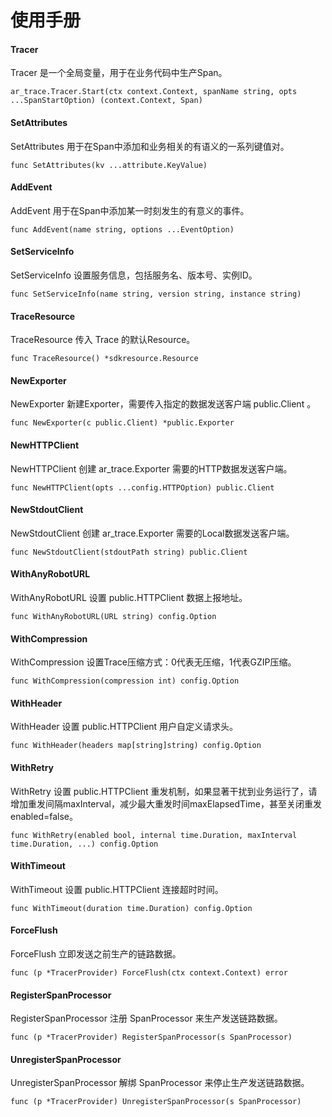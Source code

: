 # 使用手册

#### Tracer

Tracer 是一个全局变量，用于在业务代码中生产Span。

```
ar_trace.Tracer.Start(ctx context.Context, spanName string, opts ...SpanStartOption) (context.Context, Span)
```

#### SetAttributes

SetAttributes 用于在Span中添加和业务相关的有语义的一系列键值对。

```
func SetAttributes(kv ...attribute.KeyValue)
```

#### AddEvent

AddEvent 用于在Span中添加某一时刻发生的有意义的事件。

```
func AddEvent(name string, options ...EventOption)
```

#### SetServiceInfo

SetServiceInfo 设置服务信息，包括服务名、版本号、实例ID。

```
func SetServiceInfo(name string, version string, instance string)
```

#### TraceResource

TraceResource 传入 Trace 的默认Resource。

```
func TraceResource() *sdkresource.Resource
```

#### NewExporter

NewExporter 新建Exporter，需要传入指定的数据发送客户端 public.Client 。

```
func NewExporter(c public.Client) *public.Exporter
```

#### NewHTTPClient

NewHTTPClient 创建 ar_trace.Exporter 需要的HTTP数据发送客户端。

```
func NewHTTPClient(opts ...config.HTTPOption) public.Client
```

#### NewStdoutClient

NewStdoutClient 创建 ar_trace.Exporter 需要的Local数据发送客户端。

```
func NewStdoutClient(stdoutPath string) public.Client
```

#### WithAnyRobotURL

WithAnyRobotURL 设置 public.HTTPClient 数据上报地址。

```
func WithAnyRobotURL(URL string) config.Option
```

#### WithCompression

WithCompression 设置Trace压缩方式：0代表无压缩，1代表GZIP压缩。

```
func WithCompression(compression int) config.Option
```

#### WithHeader

WithHeader 设置 public.HTTPClient 用户自定义请求头。

```
func WithHeader(headers map[string]string) config.Option
```

#### WithRetry

WithRetry 设置 public.HTTPClient 重发机制，如果显著干扰到业务运行了，请增加重发间隔maxInterval，减少最大重发时间maxElapsedTime，甚至关闭重发enabled=false。

```
func WithRetry(enabled bool, internal time.Duration, maxInterval time.Duration, ...) config.Option
```

#### WithTimeout

WithTimeout 设置 public.HTTPClient 连接超时时间。

```
func WithTimeout(duration time.Duration) config.Option
```

#### ForceFlush

ForceFlush 立即发送之前生产的链路数据。

```
func (p *TracerProvider) ForceFlush(ctx context.Context) error
```

#### RegisterSpanProcessor

RegisterSpanProcessor 注册 SpanProcessor 来生产发送链路数据。

```
func (p *TracerProvider) RegisterSpanProcessor(s SpanProcessor)
```

#### UnregisterSpanProcessor

UnregisterSpanProcessor 解绑 SpanProcessor 来停止生产发送链路数据。

```
func (p *TracerProvider) UnregisterSpanProcessor(s SpanProcessor)
```
